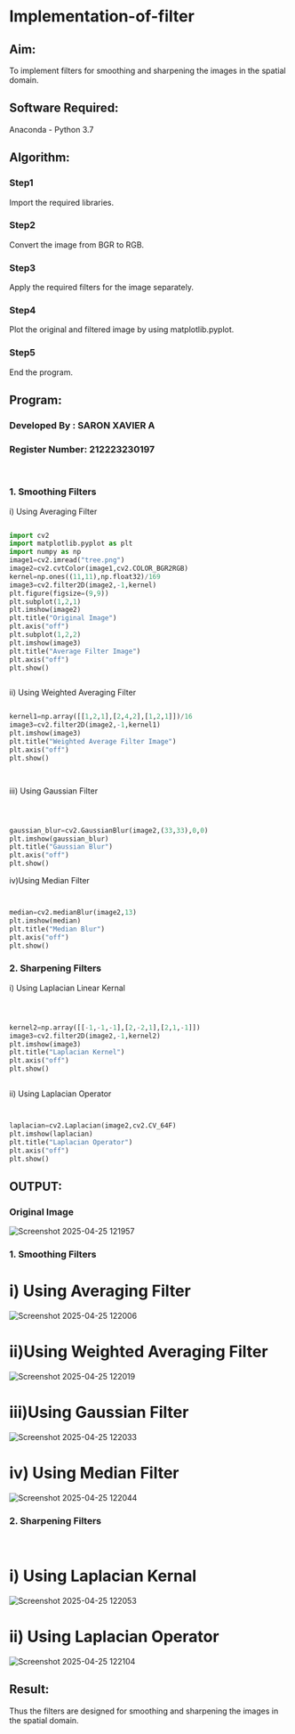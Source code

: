 # Implementation-of-filter
## Aim:
To implement filters for smoothing and sharpening the images in the spatial domain.

## Software Required:
Anaconda - Python 3.7

## Algorithm:
### Step1
Import the required libraries.


### Step2
Convert the image from BGR to RGB.


### Step3
Apply the required filters for the image separately.


### Step4
Plot the original and filtered image by using matplotlib.pyplot.


### Step5
End the program.


## Program:
### Developed By   : SARON XAVIER A
### Register Number: 212223230197
</br>

### 1. Smoothing Filters

i) Using Averaging Filter
```Python

import cv2
import matplotlib.pyplot as plt
import numpy as np
image1=cv2.imread("tree.png")
image2=cv2.cvtColor(image1,cv2.COLOR_BGR2RGB)
kernel=np.ones((11,11),np.float32)/169
image3=cv2.filter2D(image2,-1,kernel)
plt.figure(figsize=(9,9))
plt.subplot(1,2,1)
plt.imshow(image2)
plt.title("Original Image")
plt.axis("off")
plt.subplot(1,2,2)
plt.imshow(image3)
plt.title("Average Filter Image")
plt.axis("off")
plt.show()



```
ii) Using Weighted Averaging Filter
```Python

kernel1=np.array([[1,2,1],[2,4,2],[1,2,1]])/16
image3=cv2.filter2D(image2,-1,kernel1)
plt.imshow(image3)
plt.title("Weighted Average Filter Image")
plt.axis("off")
plt.show()




```
iii) Using Gaussian Filter
```Python



gaussian_blur=cv2.GaussianBlur(image2,(33,33),0,0)
plt.imshow(gaussian_blur)
plt.title("Gaussian Blur")
plt.axis("off")
plt.show()


```
iv)Using Median Filter
```Python


median=cv2.medianBlur(image2,13)
plt.imshow(median)
plt.title("Median Blur")
plt.axis("off")
plt.show()


```

### 2. Sharpening Filters
i) Using Laplacian Linear Kernal
```Python



kernel2=np.array([[-1,-1,-1],[2,-2,1],[2,1,-1]])
image3=cv2.filter2D(image2,-1,kernel2)
plt.imshow(image3)
plt.title("Laplacian Kernel")
plt.axis("off")
plt.show()



```
ii) Using Laplacian Operator
```Python


laplacian=cv2.Laplacian(image2,cv2.CV_64F)
plt.imshow(laplacian)
plt.title("Laplacian Operator")
plt.axis("off")
plt.show()


```

## OUTPUT:
### Original Image
![Screenshot 2025-04-25 121957](https://github.com/user-attachments/assets/f92ad45c-c2f3-4275-aca9-1454302c72ef)


### 1. Smoothing Filters

# i) Using Averaging Filter
![Screenshot 2025-04-25 122006](https://github.com/user-attachments/assets/409280d9-7199-4583-99a4-9315324c7a56)


# ii)Using Weighted Averaging Filter
![Screenshot 2025-04-25 122019](https://github.com/user-attachments/assets/25aeff8f-d433-4c44-b0cf-ae66b15eef7f)


# iii)Using Gaussian Filter
![Screenshot 2025-04-25 122033](https://github.com/user-attachments/assets/dc23a915-0bea-41d1-bf9f-602634cd71f3)


# iv) Using Median Filter
![Screenshot 2025-04-25 122044](https://github.com/user-attachments/assets/7e18c9c5-bd24-4825-9294-cfbd604f3d3e)


### 2. Sharpening Filters
</br>

# i) Using Laplacian Kernal
![Screenshot 2025-04-25 122053](https://github.com/user-attachments/assets/0f63edf7-151d-4f00-9955-823f54de771f)


# ii) Using Laplacian Operator
![Screenshot 2025-04-25 122104](https://github.com/user-attachments/assets/c82d4cad-f139-4cf5-8498-7c3b718f0198)


## Result:
Thus the filters are designed for smoothing and sharpening the images in the spatial domain.
